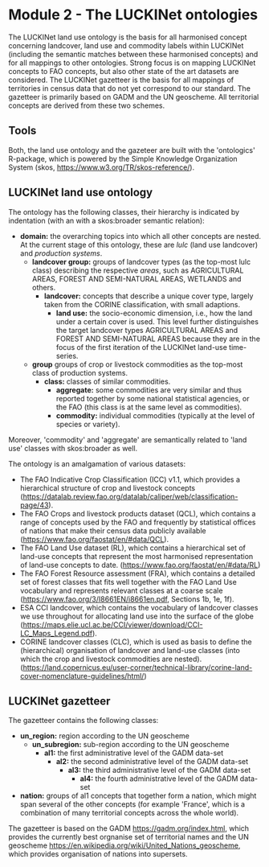 # Module 2 - The LUCKINet ontologies

The LUCKINet land use ontology is the basis for all harmonised concept concerning landcover, land use and commodity labels within LUCKINet (including the semantic matches between these harmonised concepts) and for all mappings to other ontologies. Strong focus is on mapping LUCKINet concepts to FAO concepts, but also other state of the art datasets are considered. The LUCKINet gazetteer is the basis for all mappings of territories in census data that do not yet correspond to our standard. The gazetteer is primarily based on GADM and the UN geoscheme. All territorial concepts are derived from these two schemes.

## Tools

Both, the land use ontology and the gazeteer are built with the 'ontologics' R-package, which is powered by the Simple Knowledge Organization System (skos, <https://www.w3.org/TR/skos-reference/>).

## LUCKINet land use ontology

The ontology has the following classes, their hierarchy is indicated by indentation (with an with a skos:broader semantic relation):

-   **domain:** the overarching topics into which all other concepts are nested. At the current stage of this ontology, these are *lulc* (land use landcover) and *production systems*.
    -   **landcover group:** groups of landcover types (as the top-most lulc class) describing the respective *areas*, such as AGRICULTURAL AREAS, FOREST AND SEMI-NATURAL AREAS, WETLANDS and others.
        -   **landcover:** concepts that describe a unique cover type, largely taken from the CORINE classification, with small adaptions.
            -   **land use:** the socio-economic dimension, i.e., how the land under a certain cover is used. This level further distinguishes the target landcover types AGRICULTURAL AREAS and FOREST AND SEMI-NATURAL AREAS because they are in the focus of the first iteration of the LUCKINet land-use time-series.
    -   **group** groups of crop or livestock commodities as the top-most class of production systems.
        -   **class:** classes of similar commodities.
            -   **aggregate:** some commodities are very similar and thus reported together by some national statistical agencies, or the FAO (this class is at the same level as commodities).
            -   **commodity:** individual commodities (typically at the level of species or variety).

Moreover, 'commodity' and 'aggregate' are semantically related to 'land use' classes with skos:broader as well.

The ontology is an amalgamation of various datasets:

-   The FAO Indicative Crop Classification (ICC) v1.1, which provides a hierarchical structure of crop and livestock concepts (<https://datalab.review.fao.org/datalab/caliper/web/classification-page/43>).
-   The FAO Crops and livestock products dataset (QCL), which contains a range of concepts used by the FAO and frequently by statistical offices of nations that make their census data publicly available (<https://www.fao.org/faostat/en/#data/QCL>).
-   The FAO Land Use dataset (RL), which contains a hierarchical set of land-use concepts that represent the most harmonised representation of land-use concepts to date. (<https://www.fao.org/faostat/en/#data/RL>)
-   The FAO Forest Resource assessment (FRA), which contains a detailed set of forest classes that fits well together with the FAO Land Use vocabulary and represents relevant classes at a coarse scale (<https://www.fao.org/3/I8661EN/i8661en.pdf>, Sections 1b, 1e, 1f).
-   ESA CCI landcover, which contains the vocabulary of landcover classes we use throughout for allocating land use into the surface of the globe (<https://maps.elie.ucl.ac.be/CCI/viewer/download/CCI-LC_Maps_Legend.pdf>).
-   CORINE landcover classes (CLC), which is used as basis to define the (hierarchical) organisation of landcover and land-use classes (into which the crop and livestock commodities are nested). (<https://land.copernicus.eu/user-corner/technical-library/corine-land-cover-nomenclature-guidelines/html/>)

## LUCKINet gazetteer

The gazetteer contains the following classes:

-   **un_region:** region according to the UN geoscheme
    -   **un_subregion:** sub-region according to the UN geoscheme
        -   **al1:** the first administrative level of the GADM data-set
            -   **al2:** the second administrative level of the GADM data-set
                -   **al3:** the third administrative level of the GADM data-set
                    -   **al4:** the fourth administrative level of the GADM data-set
-   **nation:** groups of al1 concepts that together form a nation, which might span several of the other concepts (for example 'France', which is a combination of many territorial concepts across the whole world).

The gazetteer is based on the GADM <https://gadm.org/index.html>, which provides the currently best orgnanise set of territorial names and the UN geoscheme <https://en.wikipedia.org/wiki/United_Nations_geoscheme>, which provides organisation of nations into supersets.
